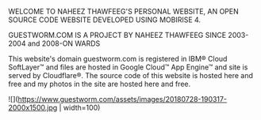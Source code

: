 
WELCOME TO NAHEEZ THAWFEEG'S PERSONAL WEBSITE, AN OPEN SOURCE CODE WEBSITE DEVELOPED USING MOBIRISE 4.

GUESTWORM.COM IS A PROJECT BY NAHEEZ THAWFEEG SINCE 2003-2004 and 2008-ON WARDS

This website's domain guestworm.com is registered in IBM® Cloud SoftLayer™ and files are hosted in Google Cloud™ App Engine™ and site is served by Cloudflare®. The source code of this website is hosted here and free and my photos in the site are hosted here and free.

![](https://www.guestworm.com/assets/images/20180728-190317-2000x1500.jpg | width=100)
